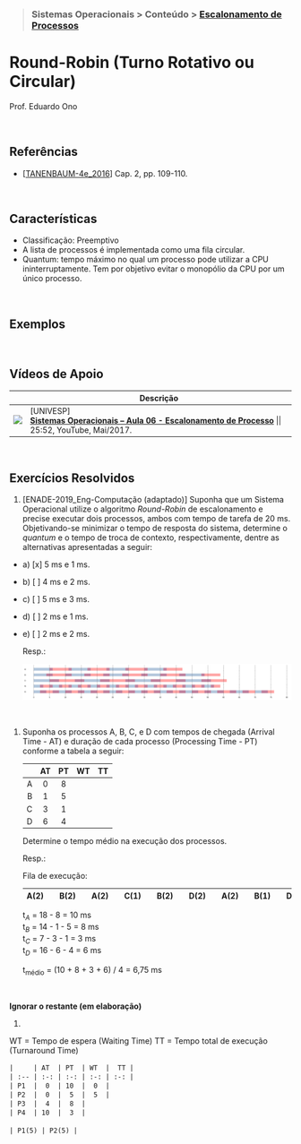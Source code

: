 > ### Sistemas Operacionais > Conteúdo > [Escalonamento de Processos](../escalonamento-de-processos/README.md)

# Round-Robin (Turno Rotativo ou Circular)

Prof. Eduardo Ono

<br>

## Referências

* [[TANENBAUM-4e_2016]] Cap. 2, pp. 109-110.

<br>

## Características

* Classificação: Preemptivo
* A lista de processos é implementada como uma fila circular.
* Quantum: tempo máximo no qual um processo pode utilizar a CPU ininterruptamente. Tem por objetivo evitar o monopólio da CPU por um único processo.

<br>

## Exemplos

<br>

## Vídeos de Apoio

|| Descrição |
| :-: | --- |
| [![](https://img.youtube.com/vi/MWbPgxOCrFk/default.jpg)](https://www.youtube.com/watch?v=MWbPgxOCrFk "") | [UNIVESP] <br> [**Sistemas Operacionais – Aula 06 - Escalonamento de Processo**](https://www.youtube.com/watch?v=MWbPgxOCrFk) \|\| 25:52, YouTube, Mai/2017.

<br>

## Exercícios Resolvidos

1. [ENADE-2019_Eng-Computação (adaptado)] Suponha que um Sistema Operacional utilize o algoritmo _Round-Robin_ de escalonamento e precise executar dois processos, ambos com tempo de tarefa de 20 ms. Objetivando-se minimizar o tempo de resposta do sistema, determine o _quantum_ e o tempo de troca de contexto, respectivamente, dentre as alternativas apresentadas a seguir:

  * a) [x] 5 ms e 1 ms.
  * b) [ ] 4 ms e 2 ms.
  * c) [ ] 5 ms e 3 ms.
  * d) [ ] 2 ms e 1 ms.
  * e) [ ] 2 ms e 2 ms.

    Resp.:
    
    ![fig](./exercicios-resolvidos.png)

<br>

1. Suponha os processos A, B, C, e D com tempos de chegada (Arrival Time - AT) e duração de cada processo (Processing Time - PT) conforme a tabela a seguir:

    |     | AT | PT | WT | TT |
    | --: | :-: | :-: | :-: | :-: |
    | A |  0 |  8 |   |  |
    | B |  1 |  5 |
    | C |  3 |  1 |
    | D |  6 |  4 |

    Determine o tempo médio na execução dos processos.

    Resp.: 

    Fila de execução:

    | A(2) || B(2) || A(2) || C(1) || B(2) || D(2) || A(2) || B(1) || D(2) || A(2) |
    | --- | --- | --- | --- | --- | --- | --- | --- | --- | --- | --- | --- | --- | --- | --- | --- | --- | --- | --- |

    t<sub>_A_</sub> = 18 - 8 = 10 ms <br>
    t<sub>_B_</sub> = 14 - 1 - 5 = 8 ms <br>
    t<sub>_C_</sub> = 7 - 3 - 1 = 3 ms <br>
    t<sub>_D_</sub> = 16 - 6 - 4 = 6 ms <br>

    t<sub>médio</sub> = (10 + 8 + 3 + 6) / 4 = 6,75 ms

<br>

__Ignorar o restante (em elaboração)__

1.

WT = Tempo de espera (Waiting Time)
TT = Tempo total de execução (Turnaround Time)

    |     | AT  | PT  | WT  |  TT |
    | :-- | :-: | :-: | :-: | :-: |
    | P1  |  0  | 10  |  0  |
    | P2  |  0  |  5  |  5  |
    | P3  |  4  |  8  |
    | P4  | 10  |  3  |

    | P1(5) | P2(5) |

<br>

[TANENBAUM-4e_2016]: /referencias/README.md#TANENBAUM-4e_2016
